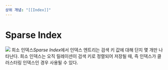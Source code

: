 ```yaml
---
상위 개념: "[[Index]]"
---
```

# Sparse Index
![](https://i.imgur.com/yg2pC0i.png)
희소 인덱스*Sparse Index*에서 인덱스 엔트리는 검색 키 값에 대해 단지 몇 개만 나타난다. 희소 인덱스는 오직 릴레이션이 검색 키로 정렬되어 저장될 때, 즉 인덱스가 클러스터링 인덱스인 경우 사용될 수 있다.




